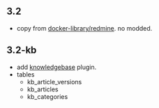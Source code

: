 ## 3.2

* copy from [docker-library/redmine](https://github.com/docker-library/redmine/tree/master/3.2). no modded.

## 3.2-kb

* add [knowledgebase](http://www.redmine.org/plugins/redmine_knowledgebase) plugin.
* tables
    * kb_article_versions
    * kb_articles
    * kb_categories
